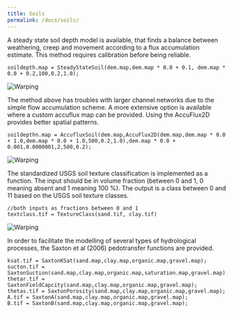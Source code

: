 ```yaml
---
title: Soils
permalink: /docs/soils/
---
```


A steady state soil depth model is available, that finds a balance between weathering, creep and movement according to a flux accumulation estimate.
This method requires calibration before being reliable.
```
soildepth.map = SteadyStateSoil(dem.map,dem.map * 0.0 + 0.1, dem.map * 0.0 + 0.2,100,0.2,1.0);
```

![Warping](/LISEM/assets/img/soils_calc1.png)

The method above has troubles with larger channel networks due to the simple flow accumulation scheme.
A more extensive option is available where a custom accuflux map can be provided. Using the AccuFlux2D provides better spatial patterns.

```
soildepthn.map = AccufluxSoil(dem.map,AccuFlux2D(dem.map,dem.map * 0.0 + 1.0,dem.map * 0.0 + 1.0,500,0.2,1.0),dem.map * 0.0 + 0.001,0.0000001,2,500,0.2);
```

![Warping](/LISEM/assets/img/soils_calc2.png)

The standardized USGS soil texture classification is implemented as a function.
The input should be in volume fraction (between 0 and 1, 0 meaning absent and 1 meaning 100 %).
The output is a class between 0 and 11 based on the USGS soil texture classes.


```
//both inputs as fractions between 0 and 1
textclass.tif = TextureClass(sand.tif, clay.tif)
```

![Warping](/LISEM/assets/img/soils_calc3.png)


In order to facilitate the modelling of several types of hydrological processes,
the Saxton et al (2006) pedotransfer functions are provided.

```
ksat.tif = SaxtonKSat(sand.map,clay.map,organic.map,gravel.map);
sucton.tif = SaxtonSuction(sand.map,clay.map,organic.map,saturation.map,gravel.map);
thetar.tif = SaxtonFieldCapcity(sand.map,clay.map,organic.map,gravel.map);
thetas.tif = SaxtonPorosity(sand.map,clay.map,organic.map,gravel.map);
A.tif = SaxtonA(sand.map,clay.map,organic.map,gravel.map);
B.tif = SaxtonB(sand.map,clay.map,organic.map,gravel.map);
```
